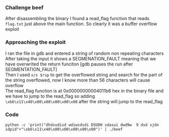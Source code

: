 ### Challenge beef

After disassembling the binary I found a read_flag function that reads ``flag.txt`` just above the main function. So clearly it was a buffer overflow exploit


### Approaching the exploit

I ran the file in gdb and entered a string of random non repeating characters\
After taking the input it shows a SEGMENATION_FAULT meaning that we have overwrited the return funciton [gdb pauses the run after SEGMENTATION_FAULT]\
Then I used ``x/s $rsp`` to get the overflowed string and search for the part of the string overflowed, now I know more than 56 characters will cause overflow\
The read_flag function is at 0x00000000004011b6 hex in the binary file and we have to jump to the read_flag so adding ``\xb6\x11\x40\x00\x00\x00\x00\x00`` after the string will jump to the read_flag


### Code

``python -c 'print("dhdsudisd wdiwsdsdi DSUDH sdasui dwd9w  9 dsd sjdn sdpid"+"\xb6\x11\x40\x00\x00\x00\x00\x00")' | ./beef``
